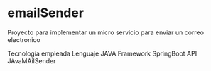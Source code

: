 # emailSender
Proyecto para implementar un micro servicio para enviar un correo electronico

Tecnología empleada
Lenguaje JAVA
Framework SpringBoot
API JAvaMAilSender
